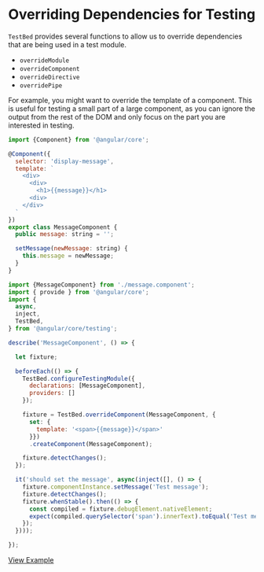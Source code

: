 # Overriding Dependencies for Testing

`TestBed` provides several functions to allow us to override dependencies that are being used in a test module.
- `overrideModule`
- `overrideComponent`
- `overrideDirective`
- `overridePipe`

For example, you might want to override the template of a component. This is useful for testing a small part of a large component, as you can ignore the output from the rest of the DOM and only focus on the part you are interested in testing.

```js
import {Component} from '@angular/core';

@Component({
  selector: 'display-message',
  template: `
    <div>
      <div>
        <h1>{{message}}</h1>
      <div>
    </div>
  `
})
export class MessageComponent {
  public message: string = '';

  setMessage(newMessage: string) {
  	this.message = newMessage;
  }
}
```

```js
import {MessageComponent} from './message.component';
import { provide } from '@angular/core';
import {
  async,
  inject,
  TestBed,
} from '@angular/core/testing';

describe('MessageComponent', () => {

  let fixture;

  beforeEach(() => {
    TestBed.configureTestingModule({
      declarations: [MessageComponent],
      providers: []
    });

    fixture = TestBed.overrideComponent(MessageComponent, {
      set: {
        template: '<span>{{message}}</span>'
      }})
      .createComponent(MessageComponent);

    fixture.detectChanges();
  });

  it('should set the message', async(inject([], () => {
    fixture.componentInstance.setMessage('Test message');
    fixture.detectChanges();
    fixture.whenStable().then(() => {
      const compiled = fixture.debugElement.nativeElement;
      expect(compiled.querySelector('span').innerText).toEqual('Test message');
    });
  })));

});
```
[View Example](http://plnkr.co/edit/L6fIlOHIhy4yuRzEa14S?p=preview)
